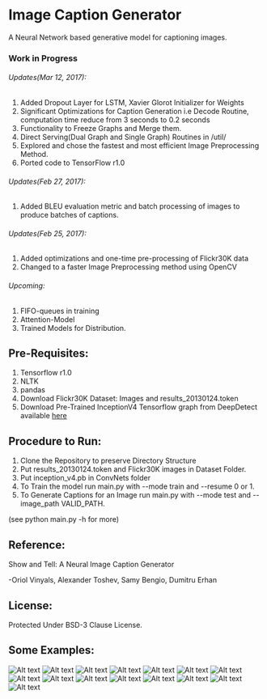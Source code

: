 # Image Caption Generator

A Neural Network based generative model for captioning images.

### Work in Progress
###### Updates(Mar 12, 2017):
1. Added Dropout Layer for LSTM, Xavier Glorot Initializer for Weights
2. Significant Optimizations for Caption Generation i.e Decode Routine, computation time reduce from 3 seconds to 0.2 seconds
3. Functionality to Freeze Graphs and Merge them.
4. Direct Serving(Dual Graph and Single Graph) Routines in /util/
5. Explored and chose the fastest and most efficient Image Preprocessing Method.
5. Ported code to TensorFlow r1.0

###### Updates(Feb 27, 2017):
1. Added BLEU evaluation metric and batch processing of images to produce batches of captions.

###### Updates(Feb 25, 2017):
1. Added optimizations and one-time pre-processing of Flickr30K data
2. Changed to a faster Image Preprocessing method using OpenCV

###### Upcoming:
1. FIFO-queues in training
2. Attention-Model
3. Trained Models for Distribution.

## Pre-Requisites:
1. Tensorflow r1.0
2. NLTK
3. pandas
4. Download Flickr30K Dataset: Images and results_20130124.token
5. Download Pre-Trained InceptionV4 Tensorflow graph from DeepDetect available [here](https://deepdetect.com/models/tf/inception_v4.pb)

## Procedure to Run:
1. Clone the Repository to preserve Directory Structure
1. Put results_20130124.token and Flickr30K images in Dataset Folder.
2. Put inception_v4.pb in ConvNets folder
3. To Train the model run main.py with --mode train and --resume 0 or 1. 
4. To Generate Captions for an Image run main.py with --mode test and --image_path VALID_PATH.

(see python main.py -h for more)

## Reference:
Show and Tell: A Neural Image Caption Generator

-Oriol Vinyals, Alexander Toshev, Samy Bengio, Dumitru Erhan

## License:
Protected Under BSD-3 Clause License.

## Some Examples:
![Alt text](/Images/gen_3126981064.jpg)
![Alt text](/Images/gen_7148046575.jpg)
![Alt text](/Images/gen_7526599338.jpg)
![Alt text](/Images/gen_4013421575.jpg)
![Alt text](/Images/gen_3273757324.jpg)
![Alt text](/Images/gen_102617084.jpg)
![Alt text](/Images/gen_2230458748.jpg)
![Alt text](/Images/gen_7125476937.jpg)
![Alt text](/Images/gen_532999240.jpg)
![Alt text](/Images/gen_4752984291.jpg)
![Alt text](/Images/gen_283252248.jpg)
![Alt text](/Images/gen_3920626767.jpg)
![Alt text](/Images/gen_2472980433.jpg)
![Alt text](/Images/gen_2537697530.jpg)
![Alt text](/Images/gen_2461372011.jpg)
